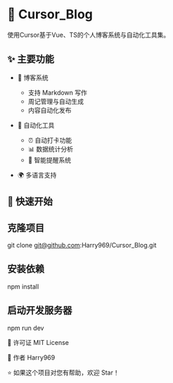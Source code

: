 # 🌟 Cursor_Blog

使用Cursor基于Vue、TS的个人博客系统与自动化工具集。

## ✨ 主要功能

- 📝 博客系统

  - 支持 Markdown 写作
  - 周记管理与自动生成
  - 内容自动化发布

- 🤖 自动化工具

  - ⏰ 自动打卡功能
  - 📊 数据统计分析
  - 🔔 智能提醒系统

- 🌍 多语言支持

## 🚀 快速开始

## 克隆项目

git clone git@github.com:Harry969/Cursor_Blog.git

## 安装依赖

npm install

## 启动开发服务器

npm run dev

📄 许可证
MIT License

👤 作者
Harry969

⭐️ 如果这个项目对您有帮助，欢迎 Star！
